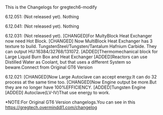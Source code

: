 This is the Changelogs for gregtech6-modify

6.12.051: (Not released yet).
Nothing

6.12.041: (Not released yet).
Nothing

6.12.031: (Not released yet).
[CHANGED]For MultyBlock Heat Exchanger now need Hot Block.
[CHANGED]
Now MultiBlock Heat Exchanger has 3 texture to build.
TungstenSteel/Tungsten/Tantalum Hafnium Carbide.
They can output HU:16384/32768/131072.
[ADDED]Thermomechanical block for Large Liquid Burn Box and Heat Exchanger
[ADDED]Reactors can use Distilled Water as Coolant, but that uses a different System so beware.Connect from Original GT6 Version

6.12.021:
[CHANGED]Now Large Autoclave can accept energy.It can do 32 process at the same time too.
[CHANGED]Now Engine output be more.But they are no longer have 100%EFFICIENCY.
[ADDED]Tungsten Engine
[ADDED]
Autoclave(LV-IV)That use energy to work. 

*NOTE:For Original GT6 Version changelogs.You can see in this https://gregtech.overminddl1.com/changelog 